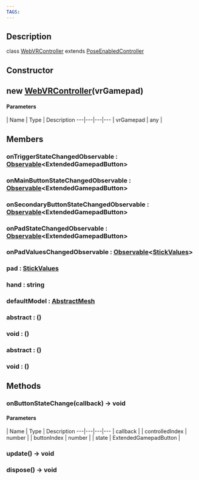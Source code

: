 ```yaml
---
TAGS:
---
```

## Description

class [WebVRController](/classes/3.1/WebVRController) extends [PoseEnabledController](/classes/3.1/PoseEnabledController)



## Constructor

## new [WebVRController](/classes/3.1/WebVRController)(vrGamepad)



#### Parameters
 | Name | Type | Description
---|---|---|---
 | vrGamepad | any | 

## Members

### onTriggerStateChangedObservable : [Observable](/classes/3.1/Observable)&lt;ExtendedGamepadButton&gt;


### onMainButtonStateChangedObservable : [Observable](/classes/3.1/Observable)&lt;ExtendedGamepadButton&gt;


### onSecondaryButtonStateChangedObservable : [Observable](/classes/3.1/Observable)&lt;ExtendedGamepadButton&gt;


### onPadStateChangedObservable : [Observable](/classes/3.1/Observable)&lt;ExtendedGamepadButton&gt;


### onPadValuesChangedObservable : [Observable](/classes/3.1/Observable)&lt;[StickValues](/classes/3.1/StickValues)&gt;


### pad : [StickValues](/classes/3.1/StickValues)


### hand : string


### defaultModel : [AbstractMesh](/classes/3.1/AbstractMesh)


### abstract : ()


### void : ()


### abstract : ()


### void : ()


## Methods

### onButtonStateChange(callback) &rarr; void



#### Parameters
 | Name | Type | Description
---|---|---|---
 | callback |  | controlledIndex | number | 
 | buttonIndex | number | 
 | state | ExtendedGamepadButton | 

### update() &rarr; void


### dispose() &rarr; void


